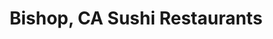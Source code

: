 ---
layout: city
title: Bishop, CA Sushi Restaurants
permalink: /california/bishop/
stateAbbr: CA
stateName: California
cityName: Bishop
---